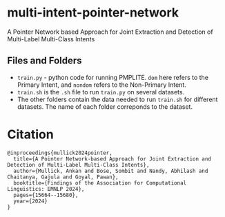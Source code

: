 # multi-intent-pointer-network

A Pointer Network based Approach for Joint Extraction and Detection of Multi-Label Multi-Class Intents

## Files and Folders

- `train.py` - python code for running PMPLITE. `dom` here refers to the Primary
Intent, and `nondom` refers to the Non-Primary Intent.
- `train.sh` is the `.sh` file to run `train.py` on several datasets.
- The other folders contain the data needed to run `train.sh` for different
datasets. The name of each folder correponds to the dataset.

# Citation

    @inproceedings{mullick2024pointer,
      title={A Pointer Network-based Approach for Joint Extraction and Detection of Multi-Label Multi-Class Intents},
      author={Mullick, Ankan and Bose, Sombit and Nandy, Abhilash and Chaitanya, Gajula and Goyal, Pawan},
      booktitle={Findings of the Association for Computational Linguistics: EMNLP 2024},
      pages={15664--15680},
      year={2024}
    }
